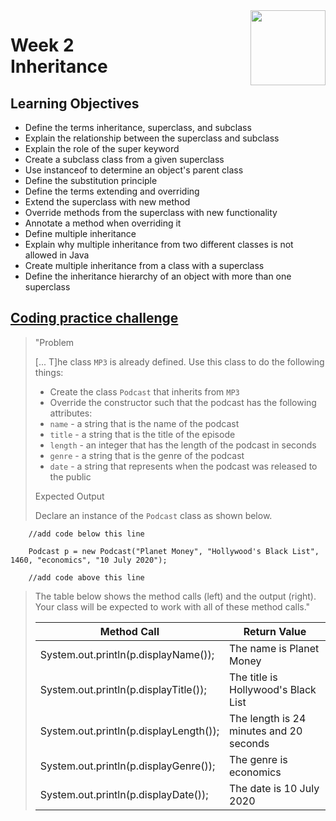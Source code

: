 <a href="../">
  <img src="/img/Object_Oriented_Java_Inheritance_and_Encapsulation_logo.avif" width="120" align="right">
</a>

# Week 2 <br> Inheritance

## Learning Objectives
- Define the terms inheritance, superclass, and subclass
- Explain the relationship between the superclass and subclass
- Explain the role of the super keyword
- Create a subclass class from a given superclass
- Use instanceof to determine an object's parent class
- Define the substitution principle
- Define the terms extending and overriding
- Extend the superclass with new method
- Override methods from the superclass with new functionality
- Annotate a method when overriding it
- Define multiple inheritance
- Explain why multiple inheritance from two different classes is not allowed in Java
- Create multiple inheritance from a class with a superclass
- Define the inheritance hierarchy of an object with more than one superclass

## [Coding practice challenge](./LabChallenge.java)

>"Problem
>
>\[... T\]he class `MP3` is already defined. Use this class to do the following things:
>- Create the class `Podcast` that inherits from `MP3`
>- Override the constructor such that the podcast has the following attributes:
>  - `name` - a string that is the name of the podcast
>  - `title` - a string that is the title of the episode
>  - `length` - an integer that has the length of the podcast in seconds
>  - `genre` - a string that is the genre of the podcast
>  - `date` - a string that represents when the podcast was released to the public
>  
>Expected Output
>  
>Declare an instance of the `Podcast` class as shown below.
```
    //add code below this line
  
    Podcast p = new Podcast("Planet Money", "Hollywood's Black List", 1460, "economics", "10 July 2020");
  
    //add code above this line   
```
>  
>The table below shows the method calls (left) and the output (right). Your class will be expected to work with all of these method calls."
>
>| Method Call                            | Return Value                            | 
>|----------------------------------------|-----------------------------------------|
>| System.out.println(p.displayName());   | The name is Planet Money                | 
>| System.out.println(p.displayTitle());  | The title is Hollywood's Black List     | 
>| System.out.println(p.displayLength()); | The length is 24 minutes and 20 seconds |
>| System.out.println(p.displayGenre());  | The genre is economics                  |
>| System.out.println(p.displayDate());   | The date is 10 July 2020                |
